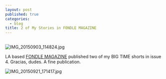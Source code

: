 ```yaml
---
layout: post
published: true
categories: 
  - blog
title: 2 of My Stories in FONDLE MAGAZINE
---
```




## 
![IMG_20150903_114824.jpg]({{site.baseurl}}/media/IMG_20150903_114824.jpg)

LA based [FONDLE MAGAZINE](http://www.fondlemagazine.com/issue-04) published two of my BIG TIME shorts in issue 4. Gracias, dudes. A fine publication. 

![IMG_20150921_171417.jpg]({{site.baseurl}}/media/IMG_20150921_171417.jpg)
